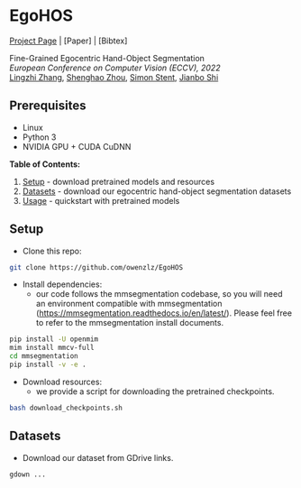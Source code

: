 # EgoHOS
[Project Page](https://chail.github.io/latent-composition/) |  [Paper] | [Bibtex]

Fine-Grained Egocentric Hand-Object Segmentation \
*European Conference on Computer Vision (ECCV), 2022*\
[Lingzhi Zhang](https://owenzlz.github.io/), [Shenghao Zhou](https://scholar.google.com/citations?user=kWdwbUYAAAAJ&hl=en), [Simon Stent](https://scholar.google.com/citations?user=f3aij5UAAAAJ&hl=en), [Jianbo Shi](https://www.cis.upenn.edu/~jshi/)

## Prerequisites
- Linux
- Python 3
- NVIDIA GPU + CUDA CuDNN

**Table of Contents:**<br>
1. [Setup](#setup) - download pretrained models and resources
2. [Datasets](#datasets) - download our egocentric hand-object segmentation datasets
3. [Usage](#pretrained) - quickstart with pretrained models<br>



## Setup
- Clone this repo:
```bash
git clone https://github.com/owenzlz/EgoHOS
```

- Install dependencies:
	- our code follows the mmsegmentation codebase, so you will need an environment compatible with mmsegmentation (https://mmsegmentation.readthedocs.io/en/latest/). Please feel free to refer to the mmsegmentation install documents. 
```bash
pip install -U openmim
mim install mmcv-full
cd mmsegmentation
pip install -v -e .
```

- Download resources:
	- we provide a script for downloading the pretrained checkpoints. 
```bash
bash download_checkpoints.sh
```



## Datasets
- Download our dataset from GDrive links. 
```bash
gdown ...
```


